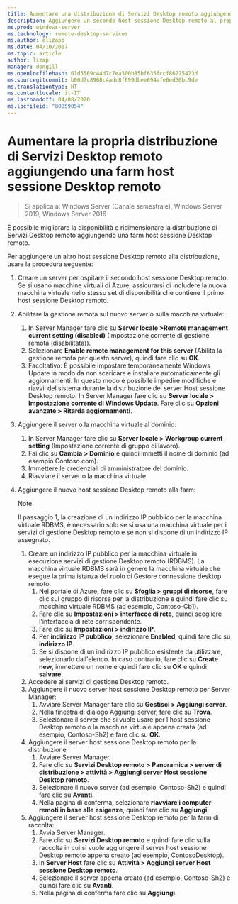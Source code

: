 ```yaml
---
title: Aumentare una distribuzione di Servizi Desktop remoto aggiungendo una farm host sessione Desktop remoto
description: Aggiungere un secondo host sessione Desktop remoto al proprio ambiente di Servizi Desktop remoto.
ms.prod: windows-server
ms.technology: remote-desktop-services
ms.author: elizapo
ms.date: 04/10/2017
ms.topic: article
author: lizap
manager: dongill
ms.openlocfilehash: 61d5569c44d7c7ea300b85bf635fccf86275423d
ms.sourcegitcommit: b00d7c8968c4adc8f699dbee694afe6ed36bc9de
ms.translationtype: HT
ms.contentlocale: it-IT
ms.lasthandoff: 04/08/2020
ms.locfileid: "80859054"
---
```

# <a name="scale-out-your-remote-desktop-services-deployment-by-adding-an-rd-session-host-farm"></a>Aumentare la propria distribuzione di Servizi Desktop remoto aggiungendo una farm host sessione Desktop remoto

>Si applica a: Windows Server (Canale semestrale), Windows Server 2019, Windows Server 2016

È possibile migliorare la disponibilità e ridimensionare la distribuzione di Servizi Desktop remoto aggiungendo una farm host sessione Desktop remoto.   
  
 
Per aggiungere un altro host sessione Desktop remoto alla distribuzione, usare la procedura seguente:  
  
1. Creare un server per ospitare il secondo host sessione Desktop remoto. Se si usano macchine virtuali di Azure, assicurarsi di includere la nuova macchina virtuale nello stesso set di disponibilità che contiene il primo host sessione Desktop remoto.
2. Abilitare la gestione remota sul nuovo server o sulla macchina virtuale:
   1. In Server Manager fare clic su **Server locale >Remote management current setting (disabled)** (Impostazione corrente di gestione remota (disabilitata)). 
   2. Selezionare **Enable remote management for this server** (Abilita la gestione remota per questo server), quindi fare clic su **OK**. 
   3. Facoltativo: È possibile impostare temporaneamente Windows Update in modo da non scaricare e installare automaticamente gli aggiornamenti. In questo modo è possibile impedire modifiche e riavvii del sistema durante la distribuzione del server Host sessione Desktop remoto. In Server Manager fare clic su **Server locale > Impostazione corrente di Windows Update**. Fare clic su **Opzioni avanzate > Ritarda aggiornamenti**. 
3. Aggiungere il server o la macchina virtuale al dominio:
   1. In Server Manager fare clic su **Server locale > Workgroup current setting** (Impostazione corrente di gruppo di lavoro). 
   2. Fai clic su **Cambia > Dominio** e quindi immetti il nome di dominio (ad esempio Contoso.com). 
   3. Immettere le credenziali di amministratore del dominio. 
   4. Riavviare il server o la macchina virtuale.
4. Aggiungere il nuovo host sessione Desktop remoto alla farm:
   >[!NOTE] 
   > Il passaggio 1, la creazione di un indirizzo IP pubblico per la macchina virtuale RDBMS, è necessario solo se si usa una macchina virtuale per i servizi di gestione Desktop remoto e se non si dispone di un indirizzo IP assegnato.
   
   1. Creare un indirizzo IP pubblico per la macchina virtuale in esecuzione servizi di gestione Desktop remoto (RDBMS). La macchina virtuale RDBMS sarà in genere la macchina virtuale che esegue la prima istanza del ruolo di Gestore connessione desktop remoto.  
       1. Nel portale di Azure, fare clic su **Sfoglia > gruppi di risorse**, fare clic sul gruppo di risorse per la distribuzione e quindi fare clic su macchina virtuale RDBMS (ad esempio, Contoso-Cb1).  
       2. Fare clic su **Impostazioni > interfacce di rete**, quindi scegliere l'interfaccia di rete corrispondente.   
       3. Fare clic su **Impostazioni > indirizzo IP**.
       4. Per **indirizzo IP pubblico**, selezionare **Enabled**, quindi fare clic su **indirizzo IP**.   
       5. Se si dispone di un indirizzo IP pubblico esistente da utilizzare, selezionarlo dall'elenco. In caso contrario, fare clic su **Create new**, immettere un nome e quindi fare clic su **OK** e quindi **salvare**.   
   2. Accedere ai servizi di gestione Desktop remoto.
   3. Aggiungere il nuovo server host sessione Desktop remoto per Server Manager:   
       1. Avviare Server Manager fare clic su **Gestisci > Aggiungi server**.   
       2. Nella finestra di dialogo Aggiungi server, fare clic su **Trova**.   
       3. Selezionare il server che si vuole usare per l'host sessione Desktop remoto o la macchina virtuale appena creata (ad esempio, Contoso-Sh2) e fare clic su **OK**.
   4. Aggiungere il server host sessione Desktop remoto per la distribuzione
       1. Avviare Server Manager.  
       2. Fare clic su **Servizi Desktop remoto > Panoramica > server di distribuzione > attività > Aggiungi server Host sessione Desktop remoto**.   
       3. Selezionare il nuovo server (ad esempio, Contoso-Sh2) e quindi fare clic su **Avanti**.  
       4. Nella pagina di conferma, selezionare **riavviare i computer remoti in base alle esigenze**, quindi fare clic su **Aggiungi**.   
   5. Aggiungere il server host sessione Desktop remoto per la farm di raccolta:
       1. Avvia Server Manager.   
       2. Fare clic su **Servizi Desktop remoto** e quindi fare clic sulla raccolta in cui si vuole aggiungere il server host sessione Desktop remoto appena creato (ad esempio, ContosoDesktop).   
       3. In **Server Host** fare clic su **Attività > Aggiungi server Host sessione Desktop remoto**.   
       4. Selezionare il server appena creato (ad esempio, Contoso-Sh2) e quindi fare clic su **Avanti**.   
       5. Nella pagina di conferma fare clic su **Aggiungi**.   

